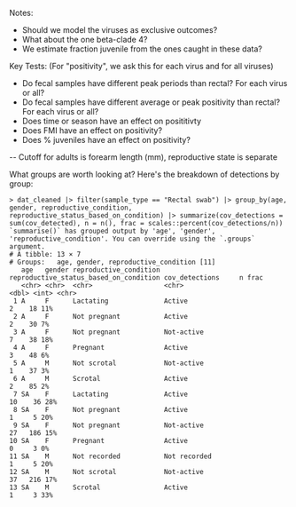 Notes:

- Should we model the viruses as exclusive outcomes?
- What about the one beta-clade 4?
- We estimate fraction juvenile from the ones caught in these data?

Key Tests:
(For "positivity", we ask this for each virus and for all viruses)
-  Do fecal samples have different peak periods than rectal?  For each virus or all?
-  Do fecal samples have different average or peak positivity than rectal? For each virus or all?
-  Does time or season have an effect on posititivty
-  Does FMI have an effect on positivity?
-  Does % juveniles have an effect on positivity?

-- Cutoff for adults is forearm length (mm), reproductive state is separate

What groups are worth looking at? Here's the breakdown of detections by group:
```
> dat_cleaned |> filter(sample_type == "Rectal swab") |> group_by(age, gender, reproductive_condition, reproductive_status_based_on_condition) |> summarize(cov_detections = sum(cov_detected), n = n(), frac = scales::percent(cov_detections/n))
`summarise()` has grouped output by 'age', 'gender', 'reproductive_condition'. You can override using the `.groups` argument.
# A tibble: 13 × 7
# Groups:   age, gender, reproductive_condition [11]
   age   gender reproductive_condition reproductive_status_based_on_condition cov_detections     n frac 
   <chr> <chr>  <chr>                  <chr>                                           <dbl> <int> <chr>
 1 A     F      Lactating              Active                                              2    18 11%  
 2 A     F      Not pregnant           Active                                              2    30 7%   
 3 A     F      Not pregnant           Not-active                                          7    38 18%  
 4 A     F      Pregnant               Active                                              3    48 6%   
 5 A     M      Not scrotal            Not-active                                          1    37 3%   
 6 A     M      Scrotal                Active                                              2    85 2%   
 7 SA    F      Lactating              Active                                             10    36 28%  
 8 SA    F      Not pregnant           Active                                              1     5 20%  
 9 SA    F      Not pregnant           Not-active                                         27   186 15%  
10 SA    F      Pregnant               Active                                              0     3 0%   
11 SA    M      Not recorded           Not recorded                                        1     5 20%  
12 SA    M      Not scrotal            Not-active                                         37   216 17%  
13 SA    M      Scrotal                Active                                              1     3 33%  
```
